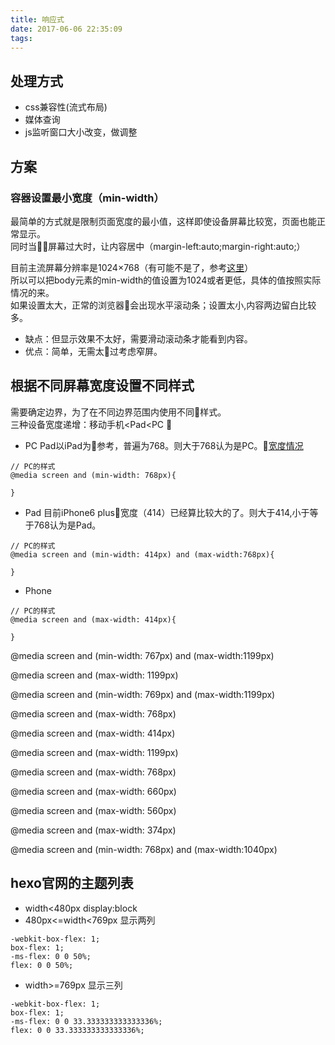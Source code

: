 ```yaml
---
title: 响应式 
date: 2017-06-06 22:35:09
tags:
---
```

## 处理方式
+ css兼容性(流式布局)
+ 媒体查询
+ js监听窗口大小改变，做调整

## 方案

### 容器设置最小宽度（min-width）
最简单的方式就是限制页面宽度的最小值，这样即使设备屏幕比较宽，页面也能正常显示。  
同时当屏幕过大时，让内容居中（margin-left:auto;margin-right:auto;）  

目前主流屏幕分辨率是1024×768（有可能不是了，参考[这里](http://www.jianshu.com/p/406aac2f2707)）  
所以可以把body元素的min-width的值设置为1024或者更低，具体的值按照实际情况的来。   
如果设置太大，正常的浏览器会出现水平滚动条；设置太小,内容两边留白比较多。

+ 缺点：但显示效果不太好，需要滑动滚动条才能看到内容。
+ 优点：简单，无需太过考虑窄屏。

## 根据不同屏幕宽度设置不同样式
需要确定边界，为了在不同边界范围内使用不同样式。  
三种设备宽度递增：移动手机<Pad<PC

+ PC
Pad以iPad为参考，普遍为768。则大于768认为是PC。[宽度情况](http://www.jianshu.com/p/ab979770b618)
```
// PC的样式
@media screen and (min-width: 768px){
    
}
```
+ Pad
目前iPhone6 plus宽度（414）已经算比较大的了。则大于414,小于等于768认为是Pad。
```
// PC的样式
@media screen and (min-width: 414px) and (max-width:768px){
    
}
```
+ Phone
```
// PC的样式
@media screen and (max-width: 414px){
    
}
```




@media screen and (min-width: 767px) and (max-width:1199px)

@media screen and (max-width: 1199px)


@media screen and (min-width: 769px) and (max-width:1199px)

@media screen and (max-width: 768px)

@media screen and (max-width: 414px)

@media screen and (max-width: 1199px)

@media screen and (max-width: 768px)

@media screen and (max-width: 660px)

@media screen and (max-width: 560px)

@media screen and (max-width: 374px)

@media screen and (min-width: 768px) and (max-width:1040px)





## hexo官网的主题列表
+ width<480px
display:block
+ 480px<=width<769px
显示两列
```
-webkit-box-flex: 1;
box-flex: 1;
-ms-flex: 0 0 50%;
flex: 0 0 50%;
```
+ width>=769px
显示三列
```
-webkit-box-flex: 1;
box-flex: 1;
-ms-flex: 0 0 33.333333333333336%;
flex: 0 0 33.333333333333336%;
```
